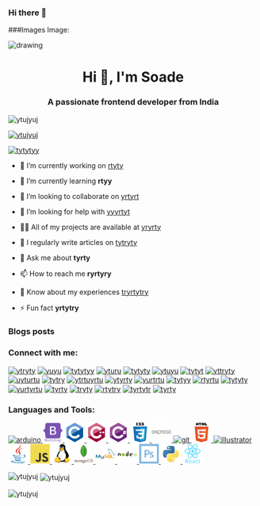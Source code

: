 ### Hi there 👋
###Images
Image:

<img src="https://pandao.github.io/editor.md/examples/images/4.jpg" alt="drawing" width="200"/>
<!--[](https://pandao.github.io/editor.md/examples/images/4.jpg)*


<!--
**spade001/spade001** is a ✨ _special_ ✨ repository because its `README.md` (this file) appears on your GitHub profile.

Here are some ideas to get you started:
###Images
Image:

![](https://pandao.github.io/editor.md/examples/images/4.jpg)


- 🔭 I’m currently working on ...
- 🌱 I’m currently learning ...
- 👯 I’m looking to collaborate on ...
- 🤔 I’m looking for help with ...
- 💬 Ask me about ...
- 📫 How to reach me: ...
- 😄 Pronouns: ...
- ⚡ Fun fact: ...
-->
<h1 align="center">Hi 👋, I'm Soade</h1>
<h3 align="center">A passionate frontend developer from India</h3>

<p align="left"> <img src="https://komarev.com/ghpvc/?username=ytujyuj&label=Profile%20views&color=0e75b6&style=flat" alt="ytujyuj" /> </p>

<p align="left"> <a href="https://github.com/ryo-ma/github-profile-trophy"><img src="https://github-profile-trophy.vercel.app/?username=ytujyuj" alt="ytujyuj" /></a> </p>

<p align="left"> <a href="https://twitter.com/tytytyy" target="blank"><img src="https://img.shields.io/twitter/follow/tytytyy?logo=twitter&style=for-the-badge" alt="tytytyy" /></a> </p>

- 🔭 I’m currently working on [rtyty](tyrtyrty)

- 🌱 I’m currently learning **rtyy**

- 👯 I’m looking to collaborate on [yrtyrt](yrtyrtytt)

- 🤝 I’m looking for help with [yyyrtyt](yrtyrtyr)

- 👨‍💻 All of my projects are available at [yryrty](yryrty)

- 📝 I regularly write articles on [tytryty](tytryty)

- 💬 Ask me about **tyrty**

- 📫 How to reach me **ryrtyry**

- 📄 Know about my experiences [tryrtytry](tryrtytry)

- ⚡ Fun fact **yrtytry**

### Blogs posts
<!-- BLOG-POST-LIST:START -->
<!-- BLOG-POST-LIST:END -->

<h3 align="left">Connect with me:</h3>
<p align="left">
<a href="https://codepen.io/ytryty" target="blank"><img align="center" src="https://raw.githubusercontent.com/rahuldkjain/github-profile-readme-generator/master/src/images/icons/Social/codepen.svg" alt="ytryty" height="30" width="40" /></a>
<a href="https://dev.to/yuyu" target="blank"><img align="center" src="https://raw.githubusercontent.com/rahuldkjain/github-profile-readme-generator/master/src/images/icons/Social/devto.svg" alt="yuyu" height="30" width="40" /></a>
<a href="https://twitter.com/tytytyy" target="blank"><img align="center" src="https://raw.githubusercontent.com/rahuldkjain/github-profile-readme-generator/master/src/images/icons/Social/twitter.svg" alt="tytytyy" height="30" width="40" /></a>
<a href="https://linkedin.com/in/yturu" target="blank"><img align="center" src="https://raw.githubusercontent.com/rahuldkjain/github-profile-readme-generator/master/src/images/icons/Social/linked-in-alt.svg" alt="yturu" height="30" width="40" /></a>
<a href="https://stackoverflow.com/users/tytyty" target="blank"><img align="center" src="https://raw.githubusercontent.com/rahuldkjain/github-profile-readme-generator/master/src/images/icons/Social/stack-overflow.svg" alt="tytyty" height="30" width="40" /></a>
<a href="https://codesandbox.com/ytuyu" target="blank"><img align="center" src="https://raw.githubusercontent.com/rahuldkjain/github-profile-readme-generator/master/src/images/icons/Social/codesandbox.svg" alt="ytuyu" height="30" width="40" /></a>
<a href="https://kaggle.com/tytyt" target="blank"><img align="center" src="https://raw.githubusercontent.com/rahuldkjain/github-profile-readme-generator/master/src/images/icons/Social/kaggle.svg" alt="tytyt" height="30" width="40" /></a>
<a href="https://instagram.com/yttryty" target="blank"><img align="center" src="https://raw.githubusercontent.com/rahuldkjain/github-profile-readme-generator/master/src/images/icons/Social/instagram.svg" alt="yttryty" height="30" width="40" /></a>
<a href="https://dribbble.com/uyturtu" target="blank"><img align="center" src="https://raw.githubusercontent.com/rahuldkjain/github-profile-readme-generator/master/src/images/icons/Social/dribbble.svg" alt="uyturtu" height="30" width="40" /></a>
<a href="https://www.behance.net/tytry" target="blank"><img align="center" src="https://raw.githubusercontent.com/rahuldkjain/github-profile-readme-generator/master/src/images/icons/Social/behance.svg" alt="tytry" height="30" width="40" /></a>
<a href="https://hashnode.com/ytrtuyrtu" target="blank"><img align="center" src="https://raw.githubusercontent.com/rahuldkjain/github-profile-readme-generator/master/src/images/icons/Social/hashnode.svg" alt="ytrtuyrtu" height="30" width="40" /></a>
<a href="https://medium.com/ytyrty" target="blank"><img align="center" src="https://raw.githubusercontent.com/rahuldkjain/github-profile-readme-generator/master/src/images/icons/Social/medium.svg" alt="ytyrty" height="30" width="40" /></a>
<a href="https://www.youtube.com/c/yurtrtu" target="blank"><img align="center" src="https://raw.githubusercontent.com/rahuldkjain/github-profile-readme-generator/master/src/images/icons/Social/youtube.svg" alt="yurtrtu" height="30" width="40" /></a>
<a href="https://www.codechef.com/users/tytyy" target="blank"><img align="center" src="https://cdn.jsdelivr.net/npm/simple-icons@3.1.0/icons/codechef.svg" alt="tytyy" height="30" width="40" /></a>
<a href="https://www.hackerrank.com/rtyrtu" target="blank"><img align="center" src="https://raw.githubusercontent.com/rahuldkjain/github-profile-readme-generator/master/src/images/icons/Social/hackerrank.svg" alt="rtyrtu" height="30" width="40" /></a>
<a href="https://codeforces.com/profile/tytyty" target="blank"><img align="center" src="https://raw.githubusercontent.com/rahuldkjain/github-profile-readme-generator/master/src/images/icons/Social/codeforces.svg" alt="tytyty" height="30" width="40" /></a>
<a href="https://www.leetcode.com/yurtyrtu" target="blank"><img align="center" src="https://raw.githubusercontent.com/rahuldkjain/github-profile-readme-generator/master/src/images/icons/Social/leet-code.svg" alt="yurtyrtu" height="30" width="40" /></a>
<a href="https://www.hackerearth.com/tyrty" target="blank"><img align="center" src="https://raw.githubusercontent.com/rahuldkjain/github-profile-readme-generator/master/src/images/icons/Social/hackerearth.svg" alt="tyrty" height="30" width="40" /></a>
<a href="https://auth.geeksforgeeks.org/user/tryty" target="blank"><img align="center" src="https://raw.githubusercontent.com/rahuldkjain/github-profile-readme-generator/master/src/images/icons/Social/geeks-for-geeks.svg" alt="tryty" height="30" width="40" /></a>
<a href="https://www.topcoder.com/members/rtytry" target="blank"><img align="center" src="https://raw.githubusercontent.com/rahuldkjain/github-profile-readme-generator/master/src/images/icons/Social/topcoder.svg" alt="rtytry" height="30" width="40" /></a>
<a href="https://discord.gg/tyrtytr" target="blank"><img align="center" src="https://raw.githubusercontent.com/rahuldkjain/github-profile-readme-generator/master/src/images/icons/Social/discord.svg" alt="tyrtytr" height="30" width="40" /></a>
<a href="/tyrty" target="blank"><img align="center" src="https://raw.githubusercontent.com/rahuldkjain/github-profile-readme-generator/master/src/images/icons/Social/rss.svg" alt="tyrty" height="30" width="40" /></a>
</p>

<h3 align="left">Languages and Tools:</h3>
<p align="left"> <a href="https://www.arduino.cc/" target="_blank" rel="noreferrer"> <img src="https://cdn.worldvectorlogo.com/logos/arduino-1.svg" alt="arduino" width="40" height="40"/> </a> <a href="https://getbootstrap.com" target="_blank" rel="noreferrer"> <img src="https://raw.githubusercontent.com/devicons/devicon/master/icons/bootstrap/bootstrap-plain-wordmark.svg" alt="bootstrap" width="40" height="40"/> </a> <a href="https://www.cprogramming.com/" target="_blank" rel="noreferrer"> <img src="https://raw.githubusercontent.com/devicons/devicon/master/icons/c/c-original.svg" alt="c" width="40" height="40"/> </a> <a href="https://www.w3schools.com/cpp/" target="_blank" rel="noreferrer"> <img src="https://raw.githubusercontent.com/devicons/devicon/master/icons/cplusplus/cplusplus-original.svg" alt="cplusplus" width="40" height="40"/> </a> <a href="https://www.w3schools.com/cs/" target="_blank" rel="noreferrer"> <img src="https://raw.githubusercontent.com/devicons/devicon/master/icons/csharp/csharp-original.svg" alt="csharp" width="40" height="40"/> </a> <a href="https://www.w3schools.com/css/" target="_blank" rel="noreferrer"> <img src="https://raw.githubusercontent.com/devicons/devicon/master/icons/css3/css3-original-wordmark.svg" alt="css3" width="40" height="40"/> </a> <a href="https://expressjs.com" target="_blank" rel="noreferrer"> <img src="https://raw.githubusercontent.com/devicons/devicon/master/icons/express/express-original-wordmark.svg" alt="express" width="40" height="40"/> </a> <a href="https://git-scm.com/" target="_blank" rel="noreferrer"> <img src="https://www.vectorlogo.zone/logos/git-scm/git-scm-icon.svg" alt="git" width="40" height="40"/> </a> <a href="https://www.w3.org/html/" target="_blank" rel="noreferrer"> <img src="https://raw.githubusercontent.com/devicons/devicon/master/icons/html5/html5-original-wordmark.svg" alt="html5" width="40" height="40"/> </a> <a href="https://www.adobe.com/in/products/illustrator.html" target="_blank" rel="noreferrer"> <img src="https://www.vectorlogo.zone/logos/adobe_illustrator/adobe_illustrator-icon.svg" alt="illustrator" width="40" height="40"/> </a> <a href="https://www.java.com" target="_blank" rel="noreferrer"> <img src="https://raw.githubusercontent.com/devicons/devicon/master/icons/java/java-original.svg" alt="java" width="40" height="40"/> </a> <a href="https://developer.mozilla.org/en-US/docs/Web/JavaScript" target="_blank" rel="noreferrer"> <img src="https://raw.githubusercontent.com/devicons/devicon/master/icons/javascript/javascript-original.svg" alt="javascript" width="40" height="40"/> </a> <a href="https://www.linux.org/" target="_blank" rel="noreferrer"> <img src="https://raw.githubusercontent.com/devicons/devicon/master/icons/linux/linux-original.svg" alt="linux" width="40" height="40"/> </a> <a href="https://www.mongodb.com/" target="_blank" rel="noreferrer"> <img src="https://raw.githubusercontent.com/devicons/devicon/master/icons/mongodb/mongodb-original-wordmark.svg" alt="mongodb" width="40" height="40"/> </a> <a href="https://www.mysql.com/" target="_blank" rel="noreferrer"> <img src="https://raw.githubusercontent.com/devicons/devicon/master/icons/mysql/mysql-original-wordmark.svg" alt="mysql" width="40" height="40"/> </a> <a href="https://nodejs.org" target="_blank" rel="noreferrer"> <img src="https://raw.githubusercontent.com/devicons/devicon/master/icons/nodejs/nodejs-original-wordmark.svg" alt="nodejs" width="40" height="40"/> </a> <a href="https://www.photoshop.com/en" target="_blank" rel="noreferrer"> <img src="https://raw.githubusercontent.com/devicons/devicon/master/icons/photoshop/photoshop-line.svg" alt="photoshop" width="40" height="40"/> </a> <a href="https://www.python.org" target="_blank" rel="noreferrer"> <img src="https://raw.githubusercontent.com/devicons/devicon/master/icons/python/python-original.svg" alt="python" width="40" height="40"/> </a> <a href="https://reactjs.org/" target="_blank" rel="noreferrer"> <img src="https://raw.githubusercontent.com/devicons/devicon/master/icons/react/react-original-wordmark.svg" alt="react" width="40" height="40"/> </a> </p>

<p><img align="left" src="https://github-readme-stats.vercel.app/api/top-langs?username=ytujyuj&show_icons=true&locale=en&layout=compact" alt="ytujyuj" /></p>

<p>&nbsp;<img align="center" src="https://github-readme-stats.vercel.app/api?username=ytujyuj&show_icons=true&locale=en" alt="ytujyuj" /></p>

<p><img align="center" src="https://github-readme-streak-stats.herokuapp.com/?user=ytujyuj&" alt="ytujyuj" /></p>

